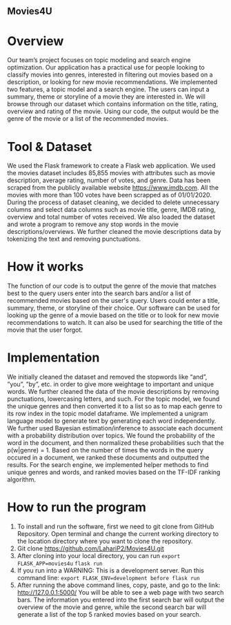 ## Movies4U

# Overview
Our team’s project focuses on topic modeling and search engine optimization. Our application has a practical use for people looking to classify movies into genres, interested in filtering out movies based on a description, or looking for new movie recommendations. We implemented two features, a topic model and a search engine. The users can input a summary, theme or storyline of a movie they are interested in. We will browse through our dataset which contains information on the title, rating, overview and rating of the movie. Using our code, the output would be the genre of the movie or a list of the recommended movies. 

# Tool & Dataset
We used the Flask framework to create a Flask web application. We used the movies dataset includes 85,855 movies with attributes such as movie description, average rating, number of votes, and genre. Data has been scraped from the publicly available website https://www.imdb.com. All the movies with more than 100 votes have been scrapped as of 01/01/2020. During the process of dataset cleaning, we decided to delete unnecessary columns and select data columns such as movie title, genre, IMDB rating, overview and total number of votes received. We also loaded the dataset and wrote a program to remove any stop words in the movie descriptions/overviews. We further cleaned the movie descriptions data by tokenizing the text and removing punctuations. 

# How it works
The function of our code is to output the genre of the movie that matches best to the query users enter into the search bars and/or a list of recommended movies based on the user's query. Users could enter a title, summary, theme, or storyline of their choice. Our software can be used for looking up the genre of a movie based on the title or to look for new movie recommendations to watch. It can also be used for searching the title of the movie that the user forgot. 

# Implementation
We initially cleaned the dataset and removed the stopwords like “and”, ”you”, ”by”, etc. in order to give more weightage to important and unique words. We further cleaned the data of the movie descriptions by removing punctuations, lowercasing letters, and such. 
For the topic model, we  found the unique genres and then converted it to a list so as to map each genre to its row index in the topic model dataframe. We implemented a unigram language model to generate text by generating each word independently. We further used Bayesian estimation/inference to associate each document with a probability distribution over topics. We found the probability of the word in the document, and then normalized these probabilities such that the p(w|genre) = 1. Based on the number of times the words in the query occured in a document, we ranked these documents and outputted the results.
For the search engine, we implemented helper methods to find unique genres and words, and ranked movies based on the TF-IDF ranking algorithm. 

# How to run the program
1. To install and run the software, first we need to git clone from GitHub Repository. Open terminal and change the current working directory to the location directory where you want to clone the repository. 
2. Git clone https://github.com/LahariP2/Movies4U.git
3. After cloning into your local directory, you can run
  ```export FLASK_APP=movies4u```
  ```flask run```
4. If you run into a WARNING: This is a development server. Run this command line:
  ```export FLASK_ENV=development before flask run```
5. After running the above command lines, copy, paste, and go to the link: http://127.0.0.1:5000/
You will be able to see a web page with two search bars. The information you entered into the first search bar will output the overview of the movie and genre, while the second search bar will generate a list of the top 5 ranked movies based on your search. 

